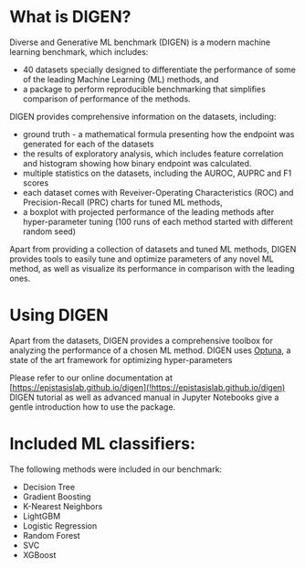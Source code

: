 # What is DIGEN?

Diverse and Generative ML benchmark (DIGEN) is a modern machine learning benchmark, which includes:
- 40 datasets specially designed to differentiate the performance of some of the leading Machine Learning (ML) methods, and
- a package to perform reproducible benchmarking that simplifies comparison of performance of the methods.

DIGEN provides comprehensive information on the datasets, including:
- ground truth - a mathematical formula presenting how the endpoint was generated for each of the datasets
- the results of exploratory analysis, which includes feature correlation and histogram showing how binary endpoint was calculated.
- multiple statistics on the datasets, including the AUROC, AUPRC and F1 scores
- each dataset comes with Reveiver-Operating Characteristics (ROC) and Precision-Recall (PRC) charts for tuned ML methods, 
- a boxplot with projected performance of the leading methods after hyper-parameter tuning (100 runs of each method started with different random seed)

Apart from providing a collection of datasets and tuned ML methods, DIGEN provides tools to easily tune and optimize parameters of any novel ML method, as well as visualize its performance in comparison with the leading ones.


# Using DIGEN

Apart from the datasets, DIGEN provides a comprehensive toolbox for analyzing the performance of a chosen ML method.
DIGEN uses [Optuna](!https://github.com/optuna/optuna), a state of the art framework for optimizing hyper-parameters 

Please refer to our online documentation at [https://epistasislab.github.io/digen](!https://epistasislab.github.io/digen)
DIGEN tutorial as well as advanced manual in Jupyter Notebooks give a gentle introduction how to use the package.


# Included ML classifiers:

The following methods were included in our benchmark:
- Decision Tree
- Gradient Boosting
- K-Nearest Neighbors
- LightGBM
- Logistic Regression
- Random Forest
- SVC
- XGBoost

